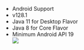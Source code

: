 * Android Support
* v128.1
* Java 11 for Desktop Flavor
* Java 8  for Core Flavor
* Minimum Android API 19\
![](https://cdn.discordapp.com/attachments/840041811887390733/863624475202551828/unknown.png)
